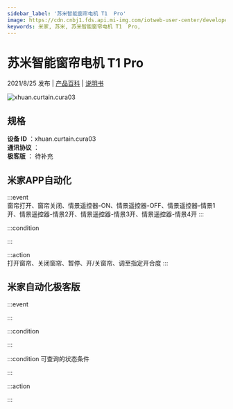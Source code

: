 ```yaml
---
sidebar_label: '苏米智能窗帘电机 T1  Pro'
image: https://cdn.cnbj1.fds.api.mi-img.com/iotweb-user-center/developer_1679047905083Jsz2rgTe.png?GalaxyAccessKeyId=AKVGLQWBOVIRQ3XLEW&Expires=9223372036854775807&Signature=NEVPJawCwSyhnpbR9Qx5F+aCMuU=
keywords: 米家, 苏米, 苏米智能窗帘电机 T1  Pro, 
---
```

# 苏米智能窗帘电机 T1  Pro

2021/8/25 发布 | [产品百科](https://home.mi.com/webapp/content/baike/product/index.html?model=xhuan.curtain.cura03/) | [说明书](https://home.mi.com/views/introduction.html?model=xhuan.curtain.cura03&region=cn)

![xhuan.curtain.cura03](https://cdn.cnbj1.fds.api.mi-img.com/iotweb-user-center/developer_1679047905083Jsz2rgTe.png?GalaxyAccessKeyId=AKVGLQWBOVIRQ3XLEW&Expires=9223372036854775807&Signature=NEVPJawCwSyhnpbR9Qx5F+aCMuU=)

## 规格  
> 
**设备 ID** ：xhuan.curtain.cura03  
**通讯协议** ：  
**极客版**  ： 待补充 


## 米家APP自动化  

:::event  
窗帘打开、窗帘关闭、情景遥控器-ON、情景遥控器-OFF、情景遥控器-情景1开、情景遥控器-情景2开、情景遥控器-情景3开、情景遥控器-情景4开
:::

:::condition  

:::

:::action   
打开窗帘、关闭窗帘、暂停、开/关窗帘、调至指定开合度
:::

## 米家自动化极客版  

:::event  

:::

:::condition  

:::

:::condition 可查询的状态条件  

:::

:::action  

:::

        
